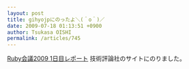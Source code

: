```yaml
---
layout: post
title: gihyojpにのったよ＼(＾o＾)／
date: 2009-07-18 01:13:51 +0900
author: Tsukasa OISHI
permalink: /articles/745
---
```


[Ruby会議2009 1日目レポート](http://gihyo.jp/news/report/01/rubykaigi2009/0001?page=4)
技術評論社のサイトにのりました。

